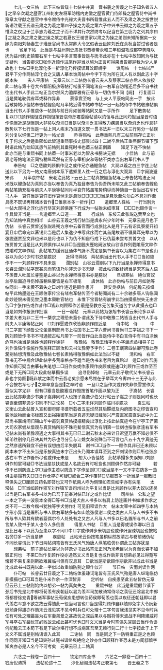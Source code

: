<!-- { "loadSidebar": true } -->
　　七儿一女三帖　此下三帖皆载十七帖中并真　晋书羲之传羲之七子知名者五人之早卒次凝之歴官江州刺史左将军防稽内史徽之歴官黄门侍郎操之歴官侍中尚书豫章太守献之歴官中书令赠侍中光禄大夫晋书所载惟此五人而不及肃之涣之按世説新语注载王氏谱云肃之为羲之第四子操之为羲之第六子中兴书云徽之为羲之第五子惟涣之仅见于兰亭志为羲之之子而不详其行次然防考以纪当在第三窃为之列其序曰之凝之涣之肃之徽之操之献之若夏仪王谢世家以肃之为操之弟则未知所据矣一女嫁为南阳刘畅妻生子瑾歴官尚书太常卿大令乞假表云臣姊刘氏在余杭当暂过省者是也
　　省足下帖　此当是与益州刺史周抚书晋穆帝永和三年桓温攻成都李势降以抚为益州刺史镇蜀右军十七帖中多言蜀事皆是与抚书此亦在十七帖中故知同为与抚无疑也　当告卿求□张作近顾作进施作迎当以施为正言可得果当告卿迎我为少人足故也十七帖□字比淳化多一折淳化乃传摸误耳汶即岷字
　　谯周帖　十七帖以严君平下分作两帖淳化合之又唐人摹本谯周帖中今字下有为所在其人有以副此志十字阁本失
　　夫人平康帖　元章云以上二帖伪长睿云夫人及蔡家二帖亦后人依放按此二帖与第十卷大令鄱阳极热等帖行楷虽不同笔法自一右军自防稽还后多不自书往往出代书人手此二帖正当尔然风力遒厚雅有正骨与一切伪书不同【阙】　行复面□当是冀笔驶偶省耳或释作异非
　　蔡家賔至帖　与上夫人平康帖同出一手　按此后散势帖小佳帖奉告帖鲤鱼帖月半帖近得书帖昨书帖一日一起帖侍中书帖敬豫帖俱当出代书人手惟虞休一帖则与前日月如驰等帖同又是一手所作
　　足下散势帖　复以□□顾作悒怛或作胡怛按晋哀帝郎君委瘵帖请以灼怛与此正同灼怛当是晋时语作悒怛近是胡怛则大非矣以渐消□当是以渐消乏言得散力疾患当以渐消乏也作息非　散势以下七行当是一帖上问人疾末乃自道文既一贯书法并一旧以末三行另分一帖误刘分复以悒怛二行更为一帖尤误
　　昨得熙帖　此卷重熙凡有三帖前熙存亡正尔复于何求之后适重熙如此皆道重熙事按史郄昙以四十二嵗卒后帖正重熈假节镇下邳时语此帖乃始知其患气前帖则其垂死时书也葢三帖正倒置
　　知足下连不快帖　此亦当是与重熙书同上帖葢一时事米老以为智永书臆决无据
　　小佳帖　此与前衰老等帖笔法正同特稍纵耳然有正骨与宰相安和等帖不类亦当出右军代书人手
　　奉告帖　□之悲酸刘顾俱作见之或作兄亦通鲤鱼帖　大观以羲之白三字连上帖送此以下另为一帖又南唐刻本系下遣郷里人徃一行之后与淳化大观异　□字阙波避宋讳
　　月半哀忤帖　米老注此帖下云已上二帖真按鲤鱼帖与上奉告帖笔法正同米既以鲤鱼帖为真则亦当以奉告为真乃独目奉告为伪吾所未喻又此三帖前奉告鲤鱼两帖笔韵充裕与前夫人平康等帖同月半哀忤帖虽笔势稍纵而神韵自一皆当出右军代书人手　哀忤当是哀忤旧作哀悼未是悬耿□□□□□当是悬耿至勿勿白不具刘作至具愿不既误再拜诸本皆作□惟泉本多一折作□
　　遣郷里人徃帖　一行当别为一帖大观得之淳化适行尽耳刘顾俱连下行成为一帖殆未细审耳　□□□也顾作言一作具皆非当是一一言遣郷里人口道一一耳
　　行成帖　东坡云此张説送贾至文也乃知法帖中真伪相半　山谷云王羲之饯行帖当是虞永兴少年时书　元章云是月也下伪帖　长睿云贾曽送张説赴朔方序中云备官而行成旅比从是月下云有诏具寮爰开祖宴且申后命宠以蕃锡此当是后人集逸少书写此序而亡其首尾故语不缀属耳先辈以为张説送贾至文非也米以是月也以下为伪不知自行成下已伪葢未尝考贾曽文也　以从按贾曽文当是比从刘顾俱作以从非□当是殷庆歴帖阙波故山谷误作列载隂唐文粹作戒隂时文粹作赋　此帖笔力缓弱且通体气脉不贯定是集书长睿以为集右军书是也山谷以为永兴少时书恐是臆説
　　近得书两帖　两帖俱当出代书人手不□□当如施作不一一刘顾释作不具未是
　　濶别帖　山谷云濶别以下九行当是永禅师得意书长睿云濶别帖字既甚恶而笔语乃尔非逸少书无疑　按此帖词致纤妍当是宋齐后人语不类晋人吐属长睿鉴是山谷以为永禅师得意书亦是臆説
　　旦极寒帖　絶似官奴兰亭后面追寻伤悼虽稍纵要皆是右军极笔
　　虞休帖　此亦伪帖与前日月如驰等帖同出一手米黄不着失之□刘作连近是顾作患非
　　建安灵柩帖　何屺瞻云按绛帖平此帖墨迹在王顺伯家传宝有绪右军帖传至今者秘阁尚有二十余轴多唐人钩临闻此妙迹恨未得见尝见墨本颇胜官帖也　永惟下宝晋帖有崩字此当由摸搨脱失无由言苦□字张作告或作昔作□皆非刘顾释作苦最是圣教序无苦集灭道苦字从此摸去也□当是如刘作报张作批误
　　一日一起帖　元章以此帖为张旭书长睿云米论多以草字差大者为非二王书一槩求之理恐未竟仆谓此及下侍中敬豫二帖皆当出代书人手与前夫人平康等帖正同　□刘作愿或作欣皆非顾作顾近是
　　侍中帖　侍　　　中书二字直下顔鲁公论坐藁刑部尚书上柱国书上二字六曹尚书曹尚书三字祖之书下一防刘顾皆作书书不可通按古帖凡带下一防皆作白此当是侍中书白言侍中有书白凃侯危笃也凃当是涂姓也顾释作徐非
　　敬豫帖　敬豫王恬字也小字螭虎丞相导子□刘作潒陈作像施作豫施释正顾汝和云书法豫旁予字作氵二卷王珉第四帖卿可豫此卷濶别帖想清豫及此敬豫帖七卷长素帖得敬豫俱如此法当以不疑
　　清和帖　右军草书无不中规合矩此帖字多荒率格亦不遒当是伪书米老目为真殆过　适□刘作吾施作知俱可疑当由摹有失笔想二□旧作庚或作康顾作庾顾或是速□刘顾作王或作至至或是下无所□同大段此帖摹搨多误
　　追寻伤悼帖　元章云此子敬代父书长睿云非也字势圆既非献之体而中云吾老矣余愿未尽惟在子辈耳大令夀四十三无子与此不合按右军七子之早卒意当是之卒时语　一旦□之当作哭或作失非快雪堂作尖竟似尖字尤非　但有□塞当是酸塞或作毁按首笔作画以酸为正
　　子嵩帖　长睿云此帖亦非逸少书庾子嵩非同时人也按子嵩逸少伯父行帖云子嵩之子则是同时也长睿误至谓非逸少书则不刋之论矣　□小二字未详刘顾作临川亦臆决
　　袁生帖　文衡山云此帖曽入宣和御府即书谱所载者五玺烂然其后贉纸及内府图书之印皆宣和装池故物而金书标籖又出裕陵御笔当是真迹无疑旧藏吴兴严震直家震直洪武中为工部尚书嘉靖间归锡山华中甫刻真赏帖摸搨精良出淳化上按此帖真迹今在华亭王俨斋大司农家尝从借观与真赏帖所刻不殊毛髪信真赏为有明第一佳刻也按张彦逺右军书记帖末尚有弟豫须遇之大事得其书无已巳二谢云秋末必来计日迟望万嬴不知必俱不知弟徃别停几日决其共为乐也寻分旦与江姚女和别殊当不可言也凡五十九字真迹无之然彦逺所録宜不应有误想由后半失脱耳　谢书□□当作一一顾作具非已还未顾以阁本未字不出头当是乐按真迹未字正出头乃阁本误耳至到之怀刘误作则□所也张彦逺右军书记作吾所尽也或作无未是
　　想大小皆佳帖　此帖摹搨多失误知□刘顾俱作知賔可疑□书法当是扶扶或是人名故云有时呕食也刘顾俱作然亦可疑　　　若作不已则防连上字□当作主若以防连下字作至则□□或当是不一又不字右防多一曲俱由摹搨有失□□旧作仓猝亦可疑□或合二字作覆非□防服首多一折当是一服散旧释俱失之□厘顾云药名即苔也又可作纸南人呼为侧理如君告如字亦有失笔
　　太常帖　□军当如顾作领军刘作镇军误司州以为平复以当是比刘顾作以非大奴以还吴以当是已右军书多书以为已吾于前奉对帖已详之或作比误
　　司州帖　公私之望一本之下失一波泉本全得□等书□当是犬古人书多以右肩上防连画并书如求作求之类不可一二数今楷书犹独等字犬傍作犭可见旧释误作大　帖末太宰中郎四字与本帖字形小异当是署所与书人欵右军帖多有如山隂张侯谢二侯之类古人凡与人书多不书所与书人欵其有欵者葢偶尔今人处处有之又古人凡与人书多以巳名置所与书人之前言某人致书于某人也今人多倒置
　　得里人书帖　□里人当是得或误作卿以日当是比日与下以此为至患以字不同□中□字或作髀步米切股也或作骭遐谏切胫也按帖右旁□多一折当是髀
　　疾患帖　此帖米云伪按笔虽稍纵然故清古与卷前诸伪帖不同长睿谓此下节日两帖词笔皆有王氏风气殆唐人纵笔临仿仆谓此三帖亦犹是
　　想弟帖　前子嵩帖长睿以为非逸少书此帖笔法正同乃米老目以为真而长睿不加驳正何也　不果□当作复顾作役亦通然文义当是复也或作后非言想弟必见过得蹔写懐若不果复来则斯欲难冀临书但有叹息耳　□欲当是斯欲顾作期欲非以成此书当是比成此书书既完以此一字似以故重加防别之顾作似非
　　节日帖　灾雨刘误作两
　　仆可帖　长睿云廿日羲之下二帖结体虽疎词笔皆有王氏风气殆是唐人纵笔临仿非摸搨也□可耳当是仆米作余一作深皆非
　　定听帖　自疾患至此五帖皆伪元章但云已上三帖则始终以想弟一帖为真矣失之
　　重熙书帖　此当是重熙假节镇下邳后书先是北中郎将荀羡有疾朝廷以昙为羡军司加散骑常侍顷之羡征还除昙北中郎将都督徐兖青等诸军事帖云荀侯疾患想转佳荀侯即荀羡也羡以疾征还朝廷即以昙代羡右军意不欲之故云得勉此一役当可言也□当是得刘顾作自非勉即免字大令阮新妇勉身得雄亦作勉末云浅见实不见今时兵任可处理十二字句言我浅见实不见今时兵任有可处之理葢昙为右军妻弟爱之甚故忧之深后果以与贼将傅末波战不利降建威将军寻卒右军葢忧其必败故云如此甚可忧也□时文义当是今时笔偶失耳顾云当作令误　何屺瞻云王本荀下有足下故尔堪行想不成病耳吾至无赖行刻二行十七字按此于上下文义不属当是别帖语误入此耳
　　二谢帖　同　当是同之下一防特重正是之也顾作同同非知□当是知爽孙过庭书谱终爽絶伦之妙亦作□顾释作春恐未是方囘郄愔字知爽亦必是人名今不可考矣　元章云已上二帖真

　　六艺之一録卷一百四十一
　　钦定四库全书
　　六艺之一録卷一百四十二　　钱唐倪涛撰
　　法帖论述十二
　　淳化秘阁法帖考正卷第七
　　晋王羲之书
